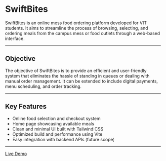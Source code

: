 # SwiftBites

SwiftBites is an online mess food ordering platform developed for VIT students. It aims to streamline the process of browsing, selecting, and ordering meals from the campus mess or food outlets through a web-based interface.

---

## Objective

The objective of SwiftBites is to provide an efficient and user-friendly system that eliminates the hassle of standing in queues or dealing with manual order management. It can be extended to include digital payments, menu scheduling, and order tracking.

---

## Key Features

- Online food selection and checkout system
- Home page showcasing available meals
- Clean and minimal UI built with Tailwind CSS
- Optimized build and performance using Vite
- Easy integration with backend APIs (future scope)

---

[Live Demo](https://swiftbites.vercel.app)
